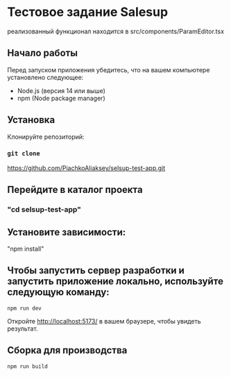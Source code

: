 # Тестовое задание Salesup

реализованный функционал находится в src/components/ParamEditor.tsx

## Начало работы

Перед запуском приложения убедитесь, что на вашем компьютере установлено следующее:

- Node.js (версия 14 или выше)
- npm (Node package manager)

## Установка

Клонируйте репозиторий:

### `git clone`

https://github.com/PiachkoAliaksey/selsup-test-app.git

## Перейдите в каталог проекта

### "cd selsup-test-app"

## Установите зависимости:

"npm install"

## Чтобы запустить сервер разработки и запустить приложение локально, используйте следующую команду:

`npm run dev`

Откройте [http://localhost:5173/](http://localhost:5173/) в вашем браузере, чтобы увидеть результат.

## Сборка для производства

`npm run build`

